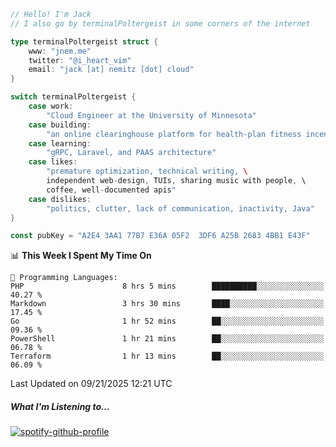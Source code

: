 ```go
// Hello! I'm Jack
// I also go by terminalPoltergeist in some corners of the internet

type terminalPoltergeist struct {
    www: "jnem.me"
    twitter: "@i_heart_vim"
    email: "jack [at] nemitz [dot] cloud"
}

switch terminalPoltergeist {
    case work:
        "Cloud Engineer at the University of Minnesota"
    case building:
        "an online clearinghouse platform for health-plan fitness incentive programs"
    case learning:
        "gRPC, Laravel, and PAAS architecture"
    case likes:
        "premature optimization, technical writing, \
        independent web-design, TUIs, sharing music with people, \
        coffee, well-documented apis"
    case dislikes:
        "politics, clutter, lack of communication, inactivity, Java"
}

const pubKey = "A2E4 3AA1 77B7 E36A 05F2  3DF6 A25B 2683 4BB1 E43F"
```

<!--START_SECTION:waka-->
📊 **This Week I Spent My Time On** 

```text
💬 Programming Languages: 
PHP                      8 hrs 5 mins        ██████████░░░░░░░░░░░░░░░   40.27 % 
Markdown                 3 hrs 30 mins       ████░░░░░░░░░░░░░░░░░░░░░   17.45 % 
Go                       1 hr 52 mins        ██░░░░░░░░░░░░░░░░░░░░░░░   09.36 % 
PowerShell               1 hr 21 mins        ██░░░░░░░░░░░░░░░░░░░░░░░   06.78 % 
Terraform                1 hr 13 mins        ██░░░░░░░░░░░░░░░░░░░░░░░   06.09 % 
```


 Last Updated on 09/21/2025 12:21 UTC
<!--END_SECTION:waka-->

##### What I'm Listening to...

[![spotify-github-profile](https://jnem.me/listening-item?maxAge=2592000)](https://jnem.me/listening)
